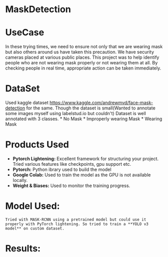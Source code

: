 # MaskDetection
# UseCase 
In these trying times, we need to ensure not only that we are wearing mask but also others around us have taken this precaution. We have security cameras placed at various public places. This project was to help identify people who are not wearing mask properly or not wearing them at all. By checking people in real time, appropriate action can be taken immediately.

# DataSet 
Used kaggle dataset https://www.kaggle.com/andrewmvd/face-mask-detection for  the same. 
Though the dataset is small(Wanted to annotate some images myself using labelstud.io but couldn't)
Dataset is well annotated with 3 classes. 
    * No Mask 
    * Improperly wearing Mask 
    * Wearing Mask

# Products Used 
   * **Pytorch Lightening:** Excellent framework for structuring your project. Tried various features              like checkpoints, gpu support etc.
   * **Pytorch:** Python ibrary used to build the model
   * **Google Colab:** Used to train the model as the GPU is not available locally.
   * **Weight & Biases:** Used to monitor the training progress.

# Model Used: 
    Tried with MASK-RCNN using a pretrained model but could use it properly with PyTorch lightening. So tried to train a **YOLO v3 model** on custom dataset. 

# Results:

